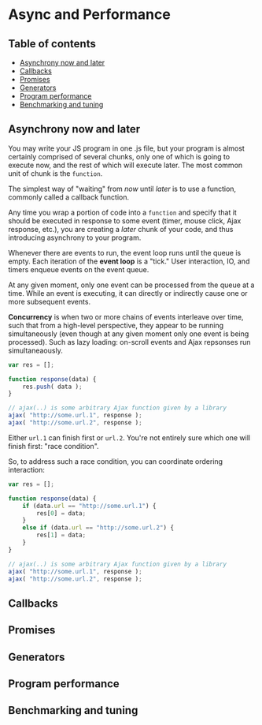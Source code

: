 # Async and Performance

## Table of contents
- [Asynchrony now and later](#asynchrony-now-and-later)  
- [Callbacks](#callbacks)  
- [Promises](#promises)  
- [Generators](#generators)  
- [Program performance](#program-performance)  
- [Benchmarking and tuning](#benchmarking-and-tuning)  

## Asynchrony now and later

You may write your JS program in one .js file, but your program is almost certainly comprised of several chunks, only one of which is going to execute now, and the rest of which will execute later. The most common unit of chunk is the ```function```.

The simplest way of "waiting" from *now* until *later* is to use a function, commonly called a callback function.

Any time you wrap a portion of code into a ```function``` and specify that it should be executed in response to some event (timer, mouse click, Ajax response, etc.), you are creating a *later* chunk of your code, and thus introducing asynchrony to your program.

Whenever there are events to run, the event loop runs until the queue is empty. Each iteration of the **event loop** is a "tick." User interaction, IO, and timers enqueue events on the event queue.

At any given moment, only one event can be processed from the queue at a time. While an event is executing, it can directly or indirectly cause one or more subsequent events.

**Concurrency** is when two or more chains of events interleave over time, such that from a high-level perspective, they appear to be running simultaneously (even though at any given moment only one event is being processed). Such as lazy loading: on-scroll events and Ajax repsonses run simultaneaously.

```javascript 
var res = [];

function response(data) {
	res.push( data );
}

// ajax(..) is some arbitrary Ajax function given by a library
ajax( "http://some.url.1", response );
ajax( "http://some.url.2", response );
```
Either ```url.1``` can finish first or ```url.2```. You're not entirely sure which one will finish first: "race condition".

So, to address such a race condition, you can coordinate ordering interaction:
```javascript
var res = [];

function response(data) {
	if (data.url == "http://some.url.1") {
		res[0] = data;
	}
	else if (data.url == "http://some.url.2") {
		res[1] = data;
	}
}

// ajax(..) is some arbitrary Ajax function given by a library
ajax( "http://some.url.1", response );
ajax( "http://some.url.2", response );
```

## Callbacks

## Promises

## Generators

## Program performance

## Benchmarking and tuning


